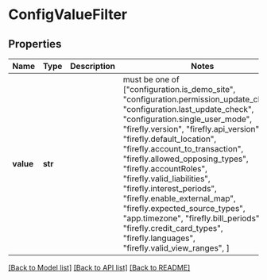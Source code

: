 # ConfigValueFilter


## Properties
Name | Type | Description | Notes
------------ | ------------- | ------------- | -------------
**value** | **str** |  |  must be one of ["configuration.is_demo_site", "configuration.permission_update_check", "configuration.last_update_check", "configuration.single_user_mode", "firefly.version", "firefly.api_version", "firefly.default_location", "firefly.account_to_transaction", "firefly.allowed_opposing_types", "firefly.accountRoles", "firefly.valid_liabilities", "firefly.interest_periods", "firefly.enable_external_map", "firefly.expected_source_types", "app.timezone", "firefly.bill_periods", "firefly.credit_card_types", "firefly.languages", "firefly.valid_view_ranges", ]

[[Back to Model list]](../README.md#documentation-for-models) [[Back to API list]](../README.md#documentation-for-api-endpoints) [[Back to README]](../README.md)


